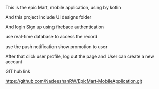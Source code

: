 This is the epic Mart, mobile application, using by kotlin 


And this project Include UI designs folder

And login Sign up using firebace  authentication

use real-time database to access the record

use the push notification show promotion to user

After that click user profile, log out the page and User can  create a new account




GIT hub link 


https://github.com/NadeeshanRW/EpicMart-MobileApplication.git
